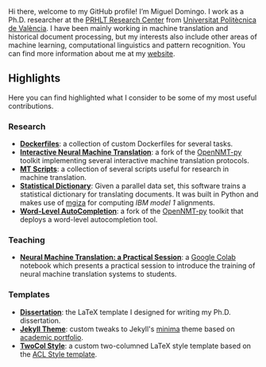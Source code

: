 Hi there, welcome to my GitHub profile! I’m Miguel Domingo. I work as a Ph.D. researcher at the [PRHLT Research Center](https://www.prhlt.upv.es/) from [Universitat Politècnica de València](http://www.upv.es/). I have been mainly working in machine translation and historical document processing, but my interests also include other areas of machine learning, computational linguistics and pattern recognition. You can find more information about me at my [website](https://mdomingo.me/).

## Highlights
Here you can find highlighted what I consider to be some of my most useful contributions.

### Research
* **[Dockerfiles](https://github.com/midobal/dockerfiles)**: a collection of custom Dockerfiles for several tasks.
* **[Interactive Neural Machine Translation](https://github.com/PRHLT/OpenNMT-py/tree/inmt)**: a fork of the [OpenNMT-py](https://github.com/OpenNMT/OpenNMT-py) toolkit implementing several interactive machine translation protocols.
* **[MT Scripts](https://github.com/midobal/mt-scripts)**: a collection of several scripts useful for research in machine translation.
* **[Statistical Dictionary](https://github.com/midobal/sd)**: Given a parallel data set, this software trains a statistical dictionary for translating documents. It was built in Python and makes use of [mgiza](https://github.com/moses-smt/mgiza) for computing *IBM model 1* alignments.
* **[Word-Level AutoCompletion](https://github.com/PRHLT/OpenNMT-py/tree/inmt)**: a fork of the [OpenNMT-py](https://github.com/OpenNMT/OpenNMT-py) toolkit that deploys a word-level autocompletion tool.

### Teaching
* **[Neural Machine Translation: a Practical Session](https://github.com/midobal/nmt-practical-session)**: a [Google Colab](https://colab.research.google.com/) notebook which presents a practical session to introduce the training of neural machine translation systems to students.

### Templates
* **[Dissertation](https://github.com/midobal/dissertation)**: the LaTeX template I designed for writing my Ph.D. dissertation.
* **[Jekyll Theme](https://github.com/midobal/jekyll-theme)**: custom tweaks to Jekyll's [minima](https://github.com/jekyll/minima) theme based on [academic portfolio](https://github.com/ys1998/academic-portfolio).
* **[TwoCol Style](https://github.com/midobal/twocol-style)**: a custom two-columned LaTeX style template based on the [ACL Style template](https://github.com/acl-org/acl-style-files).